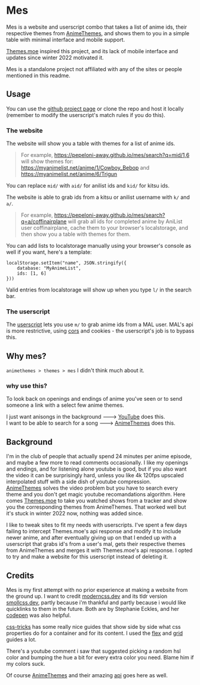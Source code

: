 # Mes
Mes is a website and userscript combo that takes a list of anime ids, their respective themes from [AnimeThemes](https://animethemes.moe/), and shows them to you in a simple table
with minimal interface and mobile support.

[Themes.moe](https://themes.moe/) inspired this project, and its lack of mobile interface and updates since winter 2022 motivated it.

Mes is a standalone project not affiliated with any of the sites or people mentioned in this readme.


## Usage
You can use the [github project page](https://pepeloni-away.github.io/mes/) or clone the repo and host it locally (remember to modify the userscript's match rules if you do this).

### The website
The website will show you a table with themes for a list of anime ids.
> For example, https://pepeloni-away.github.io/mes/search?q=mid/1,6 will show themes for:  
> https://myanimelist.net/anime/1/Cowboy_Bebop and https://myanimelist.net/anime/6/Trigun

You can replace `mid/` with `aid/` for anilist ids and `kid/` for kitsu ids.

The website is able to grab ids from a kitsu or anilist username with `k/` and `a/`.
> For example, https://pepeloni-away.github.io/mes/search?q=a/coffinairplane will grab all ids for completed anime by AniList user coffinairplane, cache them to your browser's localstorage,
> and then show you a table with themes for them.

You can add lists to localstorage manually using your browser's console as well if you want, here's a template:
```
localStorage.setItem("name", JSON.stringify({
    database: "MyAnimeList",
    ids: [1, 6]
}))
```

Valid entries from localstorage will show up when you type `l/` in the search bar.

### The userscript
The [userscript](https://github.com/pepeloni-away/mes/raw/master/userscript.user.js) lets you use `m/` to grab anime ids from a MAL user. MAL's api is more restrictive, using [cors](https://developer.mozilla.org/en-US/docs/Web/HTTP/CORS) and cookies - the userscript's job is to bypass this.


## Why mes?
`animethemes > themes > mes` I didn't think much about it.
### why use this?
To look back on openings and endings of anime you've seen or to send someone a link with a select few anime themes.

I just want anisongs in the background ---> [YouTube](https://www.youtube.com/) does this.  
I want to be able to search for a song ---> [AnimeThemes](https://animethemes.moe/) does this.

## Background
I'm in the club of people that actually spend 24 minutes per anime episode, and maybe a few more to read comments occasionally. I like my openings and endings, and for listening alone
youtube is good, but if you also want the video it can be surprisingly hard, unless you like 4k 120fps upscaled interpolated stuff with a side dish of youtube compression.  
[AnimeThemes](https://animethemes.moe/) solves the video problem but you have to search every theme and you don't get magic youtube recomandations algorithm. Here comes [Themes.moe](https://themes.moe/)
to take you watched shows from a tracker and show you the corresponding themes from AnimeThemes. That worked well but it's stuck in winter 2022 now, nothing was added since.


I like to tweak sites to fit my needs with userscripts. I've spent a few days failing to intercept Themes.moe's api response and modify it to include newer anime, and after eventually giving up on that
I ended up with a userscript that grabs id's from a user's mal, gets their respective themes from AnimeThemes and merges it with Themes.moe's api response. I opted to try and make a website for this userscript
instead of deleting it.




## Credits
Mes is my first attempt with no prior experience at making a website from the ground up. I want to credit
[moderncss.dev](https://moderncss.dev/) and its tldr version [smollcss.dev](https://smolcss.dev/), partly because i'm thankful and partly because i would like quicklinks to them in the future.
Both are by Stephanie Eckles, and her [codepen](https://codepen.io/5t3ph) was also helpful.

[css-tricks](https://css-tricks.com/) has some really nice guides that show side by side what css properties do for a container and for its content. I used the [flex](https://css-tricks.com/snippets/css/a-guide-to-flexbox/) and [grid](https://css-tricks.com/snippets/css/complete-guide-grid/) guides a lot.

There's a youtube comment i saw that suggested picking a random hsl color and bumping the hue a bit for every extra color you need. Blame him if my colors suck.

Of course [AnimeThemes](https://animethemes.moe/) and their amazing [api](https://api-docs.animethemes.moe/) goes here as well.
